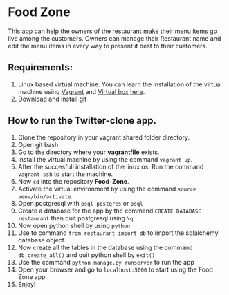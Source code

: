 # Food Zone
This app can help the owners of the restaurant make their menu items go live among the customers.
Owners can manage their Restaurant name and edit the menu items in every way to present it best to their customers.

## Requirements:
1. Linux based virtual machine. You can learn the installation of the virtual machine using [Vagrant](https://www.vagrantup.com/) and [Virtual box](https://www.virtualbox.org/wiki/Downloads) [here](http://www.bogotobogo.com/DevOps/Vagrant/Vagrant_VirtualBox.php).
2. Download and install [git](https://git-scm.com/downloads)

## How to run the Twitter-clone app.
1. Clone the repository in your vagrant shared folder directory.
2. Open git bash
3. Go to the directory where your **vagrantfile** exists.
4. Install the virtual machine by using the command `vagrant up`.
5. After the succesfull installation of the linux os. Run the command `vagrant ssh` to start the machine.
6. Now `cd` into the repository **Food-Zone**.
7. Activate the virtual environment by using the command `source venv/bin/activate`.
8. Open postgresql with `psql postgres` or `psql`
9. Create a database for the app by the command `CREATE DATABASE restaurant` then quit postgresql using `\q`
10. Now open python shell by using `python`
11. Use to command `from restaurant import db` to import the sqlalchemy database object.
12. Now create all the tables in the database using the command `db.create_all()` and quit python shell by `exit()`
13. Use the command `python manage.py runserver` to run the app
14. Open your browser and go to `localhost:5000` to start using the Food Zone app.
15. Enjoy!